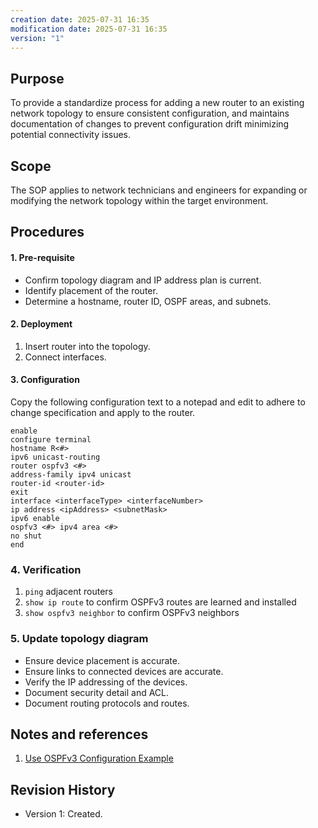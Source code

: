 ```yaml
---
creation date: 2025-07-31 16:35
modification date: 2025-07-31 16:35
version: "1"
---
```

## Purpose
To provide a standardize process for adding a new router to an existing network topology to ensure consistent configuration, and maintains documentation of changes to prevent configuration drift minimizing potential connectivity issues.
## Scope
The SOP applies to network technicians and engineers for expanding or modifying the network topology within the target environment.
## Procedures

#### 1. Pre-requisite
- Confirm topology diagram and IP address plan is current.
- Identify placement of the router.
- Determine a hostname, router ID, OSPF areas, and subnets.
#### 2. Deployment
1. Insert router into the topology.
2. Connect interfaces.
#### 3. Configuration
Copy the following configuration text to a notepad and edit to adhere to change specification and apply to the router.
```
enable
configure terminal
hostname R<#>
ipv6 unicast-routing
router ospfv3 <#>
address-family ipv4 unicast
router-id <router-id>
exit
interface <interfaceType> <interfaceNumber>
ip address <ipAddress> <subnetMask>
ipv6 enable
ospfv3 <#> ipv4 area <#>
no shut
end
```
### 4. Verification
1. `ping` adjacent routers
2. `show ip route` to confirm OSPFv3 routes are learned and installed
3. `show ospfv3 neighbor` to confirm OSPFv3 neighbors

### 5. Update topology diagram
- Ensure device placement is accurate.
- Ensure links to connected devices are accurate.
- Verify the IP addressing of the devices.
- Document security detail and ACL.
- Document routing protocols and routes.
## Notes and references
1. [Use OSPFv3 Configuration Example](https://www.cisco.com/c/en/us/support/docs/ip/ip-version-6-ipv6/112100-ospfv3-config-guide.html)
## Revision History
- Version 1: Created.